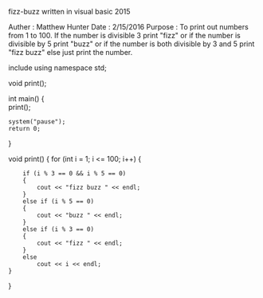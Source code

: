 fizz-buzz
written in visual basic 2015



Auther  : Matthew Hunter
Date    : 2/15/2016
Purpose : To print out numbers from 1 to 100. If the number
          is divisible 3 print "fizz" or if the number is 
		  divisible by 5 print "buzz" or if the number is 
		  both divisible by 3 and 5 print "fizz buzz" else
		  just print the number.


include <iostream>
using namespace std;

void print();

int main()
{	
	print();           

	system("pause");   
	return 0;
}

void print()
{
	for (int i = 1; i <= 100; i++)
	{

		if (i % 3 == 0 && i % 5 == 0)
		{
			cout << "fizz buzz " << endl;
		}
		else if (i % 5 == 0)
		{
			cout << "buzz " << endl;
		}
		else if (i % 3 == 0)
		{
			cout << "fizz " << endl;
		} 
		else
			cout << i << endl;
	}
}
